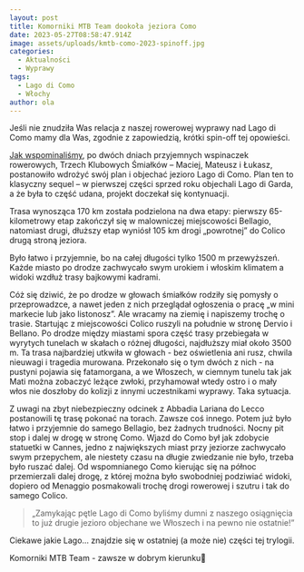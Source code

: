 ```yaml
---
layout: post
title: Komorniki MTB Team dookoła jeziora Como
date: 2023-05-27T08:58:47.914Z
image: assets/uploads/kmtb-como-2023-spinoff.jpg
categories:
  - Aktualności
  - Wyprawy
tags:
  - Lago di Como
  - Włochy
author: ola
---
```

Jeśli nie znudziła Was relacja z naszej rowerowej wyprawy nad Lago di Como mamy dla Was, zgodnie z zapowiedzią, krótki spin-off tej opowieści.
<!--more-->

[Jak wspominaliśmy](https://komornikimtb.pl/komorniki-mtb-team-nad-w%C5%82oskim-jeziorem-como-2023/), po dwóch dniach przyjemnych wspinaczek rowerowych, Trzech Klubowych Śmiałków – Maciej, Mateusz i Łukasz, postanowiło wdrożyć swój plan i objechać jezioro Lago di Como. Plan ten to klasyczny sequel – w pierwszej części sprzed roku objechali Lago di Garda, a że była to część udana, projekt doczekał się kontynuacji. 

Trasa wynosząca 170 km została podzielona na dwa etapy: pierwszy 65-kilometrowy etap zakończył się w malowniczej miejscowości Bellagio, natomiast drugi, dłuższy etap wyniósł 105 km drogi „powrotnej” do Colico drugą stroną jeziora.

Było łatwo i przyjemnie, bo na całej długości tylko 1500 m przewyższeń. Każde miasto po drodze zachwycało swym urokiem i włoskim klimatem a widoki wzdłuż trasy bajkowymi kadrami.

Cóż się dziwić, że po drodze w głowach śmiałków rodziły się pomysły o przeprowadzce, a nawet jeden z nich przeglądał ogłoszenia o pracę „w mini markecie lub jako listonosz”. Ale wracamy na ziemię i napiszemy trochę o trasie. Startując z miejscowości Colico ruszyli na południe w stronę Dervio i Bellano. Po drodze między miastami spora część trasy przebiegała w wyrytych tunelach w skałach o różnej długości, najdłuższy miał około 3500 m. Ta trasa najbardziej utkwiła w głowach - bez oświetlenia ani rusz, chwila nieuwagi i tragedia murowana. Przekonało się o tym dwóch z nich - na pustyni pojawia się fatamorgana, a we Włoszech, w ciemnym tunelu tak jak Mati można zobaczyć leżące zwłoki, przyhamował wtedy ostro i o mały włos nie doszłoby do kolizji z innymi uczestnikami wyprawy.  Taka sytuacja.

Z uwagi na zbyt niebezpieczny odcinek z Abbadia Lariana do Lecco postanowili tę trasę pokonać na torach. Zawsze coś innego. Potem już było łatwo i przyjemnie do samego Bellagio, bez żadnych trudności. Nocny pit stop i dalej w drogę w stronę Como. Wjazd do Como był jak zdobycie statuetki w Cannes, jedno z największych miast przy jeziorze zachwycało swym przepychem, ale niestety czasu na długie zwiedzanie nie było, trzeba było ruszać dalej. Od wspomnianego Como kierując się na północ przemierzali dalej drogę, z której można było swobodniej podziwiać widoki, dopiero od Menaggio posmakowali trochę drogi rowerowej i szutru i tak do samego Colico. 

> „Zamykając pętle Lago di Como byliśmy dumni z naszego osiągnięcia to już drugie jezioro objechane we Włoszech i na pewno nie ostatnie!”

Ciekawe jakie Lago… znajdzie się w ostatniej (a może nie) części tej trylogii.

Komorniki MTB Team - zawsze w dobrym kierunku🙂